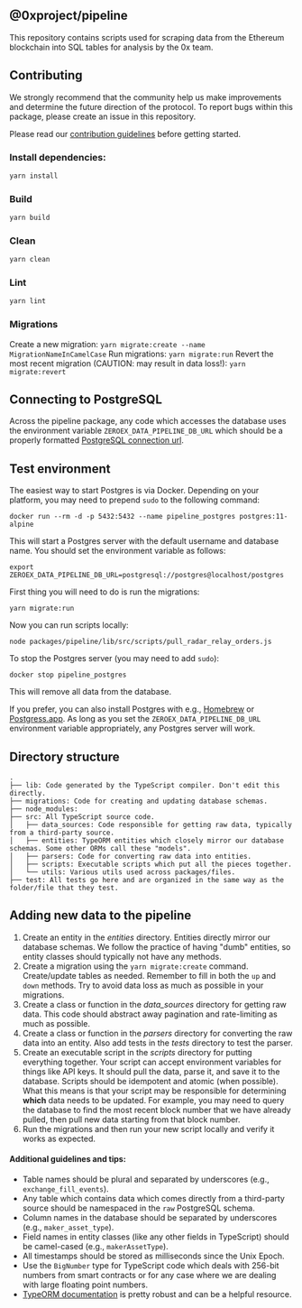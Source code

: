 ## @0xproject/pipeline

This repository contains scripts used for scraping data from the Ethereum blockchain into SQL tables for analysis by the 0x team.

## Contributing

We strongly recommend that the community help us make improvements and determine the future direction of the protocol. To report bugs within this package, please create an issue in this repository.

Please read our [contribution guidelines](../../CONTRIBUTING.md) before getting started.

### Install dependencies:

```bash
yarn install
```

### Build

```bash
yarn build
```

### Clean

```bash
yarn clean
```

### Lint

```bash
yarn lint
```

### Migrations

Create a new migration: `yarn migrate:create --name MigrationNameInCamelCase`
Run migrations: `yarn migrate:run`
Revert the most recent migration (CAUTION: may result in data loss!): `yarn migrate:revert`

## Connecting to PostgreSQL

Across the pipeline package, any code which accesses the database uses the
environment variable `ZEROEX_DATA_PIPELINE_DB_URL` which should be a properly
formatted
[PostgreSQL connection url](https://stackoverflow.com/questions/3582552/postgresql-connection-url).

## Test environment

The easiest way to start Postgres is via Docker. Depending on your
platform, you may need to prepend `sudo` to the following command:

```
docker run --rm -d -p 5432:5432 --name pipeline_postgres postgres:11-alpine
```

This will start a Postgres server with the default username and database name.
You should set the environment variable as follows:

```
export ZEROEX_DATA_PIPELINE_DB_URL=postgresql://postgres@localhost/postgres
```

First thing you will need to do is run the migrations:

```
yarn migrate:run
```

Now you can run scripts locally:

```
node packages/pipeline/lib/src/scripts/pull_radar_relay_orders.js
```

To stop the Postgres server (you may need to add `sudo`):

```
docker stop pipeline_postgres
```

This will remove all data from the database.

If you prefer, you can also install Postgres with e.g.,
[Homebrew](https://wiki.postgresql.org/wiki/Homebrew) or
[Postgress.app](https://postgresapp.com/). As long as you set the
`ZEROEX_DATA_PIPELINE_DB_URL` environment variable appropriately, any Postgres
server will work.

## Directory structure

```
.
├── lib: Code generated by the TypeScript compiler. Don't edit this directly.
├── migrations: Code for creating and updating database schemas.
├── node_modules:
├── src: All TypeScript source code.
│   ├── data_sources: Code responsible for getting raw data, typically from a third-party source.
│   ├── entities: TypeORM entities which closely mirror our database schemas. Some other ORMs call these "models".
│   ├── parsers: Code for converting raw data into entities.
│   ├── scripts: Executable scripts which put all the pieces together.
│   └── utils: Various utils used across packages/files.
├── test: All tests go here and are organized in the same way as the folder/file that they test.
```

## Adding new data to the pipeline

1.  Create an entity in the _entities_ directory. Entities directly mirror our
    database schemas. We follow the practice of having "dumb" entities, so
    entity classes should typically not have any methods.
2.  Create a migration using the `yarn migrate:create` command. Create/update
    tables as needed. Remember to fill in both the `up` and `down` methods. Try
    to avoid data loss as much as possible in your migrations.
3.  Create a class or function in the _data_sources_ directory for getting raw
    data. This code should abstract away pagination and rate-limiting as much as
    possible.
4.  Create a class or function in the _parsers_ directory for converting the raw
    data into an entity. Also add tests in the _tests_ directory to test the
    parser.
5.  Create an executable script in the _scripts_ directory for putting
    everything together. Your script can accept environment variables for things
    like API keys. It should pull the data, parse it, and save it to the
    database. Scripts should be idempotent and atomic (when possible). What this
    means is that your script may be responsible for determining **which** data
    needs to be updated. For example, you may need to query the database to find
    the most recent block number that we have already pulled, then pull new data
    starting from that block number.
6.  Run the migrations and then run your new script locally and verify it works
    as expected.

#### Additional guidelines and tips:

*   Table names should be plural and separated by underscores (e.g.,
    `exchange_fill_events`).
*   Any table which contains data which comes directly from a third-party source
    should be namespaced in the `raw` PostgreSQL schema.
*   Column names in the database should be separated by underscores (e.g.,
    `maker_asset_type`).
*   Field names in entity classes (like any other fields in TypeScript) should
    be camel-cased (e.g., `makerAssetType`).
*   All timestamps should be stored as milliseconds since the Unix Epoch.
*   Use the `BigNumber` type for TypeScript code which deals with 256-bit
    numbers from smart contracts or for any case where we are dealing with large
    floating point numbers.
*   [TypeORM documentation](http://typeorm.io/#/) is pretty robust and can be a
    helpful resource.
